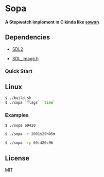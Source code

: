 # Sopa
**A Stopwatch implement in C kinda like [sowon](https://github.com/tsoding/sowon)**

## Dependencies
- [SDL2](https://www.libsdl.org/download-2.0.php)

- [SDL_image.h](https://www.libsdl.org/projects/SDL_image/)

### Quick Start
## Linux
```bash
$ ./build.sh
$ ./sopa `flags` `time`
```
### Examples
```bash
$ ./sopa 69420
```
```bash
$ ./sopa -r 2001s29h05m
```
```bash
$ ./sopa -rp 69:420:96
```

## License
[MIT](./LICENSE)

